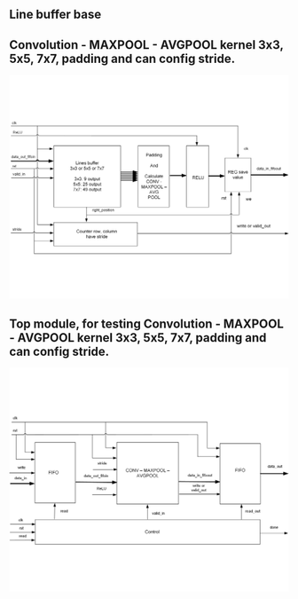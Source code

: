 ## Line buffer base
## Convolution - MAXPOOL - AVGPOOL kernel 3x3, 5x5, 7x7, padding and can config stride.
![img](CONV-MAXPOOL-AVGPOOL_Block.png)
## Top module, for testing Convolution - MAXPOOL - AVGPOOL kernel 3x3, 5x5, 7x7, padding and can config stride.
![img](TOP_for_test.png)
